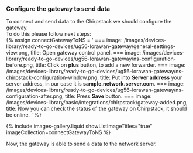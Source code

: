 ### Configure the gateway to send data

To connect and send data to the Chirpstack we should configure the gateway.  
To do this please follow next steps:  
{% assign connectGatewayToNS = '
    ===
        image: /images/devices-library/ready-to-go-devices/ug56-lorawan-gateway/general-settings-view.png,
        title: Open gateway control panel.
    ===
        image: /images/devices-library/ready-to-go-devices/ug56-lorawan-gateway/ns-configuration-before.png,
        title: Click on **plus** button, to add a new forwarder.
    ===
        image: /images/devices-library/ready-to-go-devices/ug56-lorawan-gateway/ns-chirpstack-configuration-window.png,
        title: Put into **Server address** your server address, in our case it is **sample.network.server.com**.
    ===
        image: /images/devices-library/ready-to-go-devices/ug56-lorawan-gateway/ns-configuration-after.png,
        title: Press **Save** button.
    ===
        image: /images/devices-library/basic/integrations/chirpstack/gateway-added.png,
        title: Now you can check the status of the gateway on Chirpstack, it should be online.
'
%}

{% include images-gallery.liquid showListImageTitles="true" imageCollection=connectGatewayToNS %}

Now, the gateway is able to send a data to the network server.  
